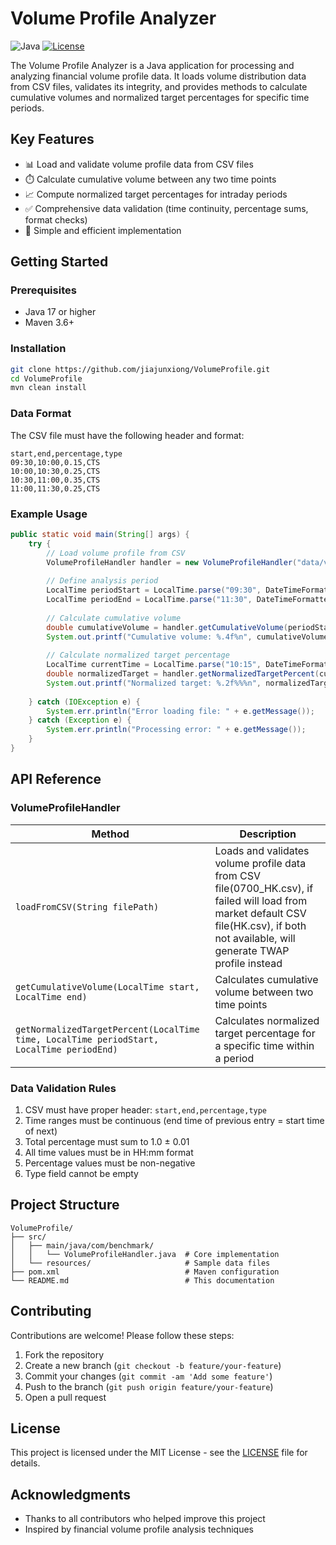 # Volume Profile Analyzer

![Java](https://img.shields.io/badge/java-17%2B-blue)
[![License](https://img.shields.io/badge/license-MIT-green)](LICENSE)

The Volume Profile Analyzer is a Java application for processing and analyzing financial volume profile data. It loads volume distribution data from CSV files, validates its integrity, and provides methods to calculate cumulative volumes and normalized target percentages for specific time periods.

## Key Features

- 📊 Load and validate volume profile data from CSV files
- ⏱️ Calculate cumulative volume between any two time points
- 📈 Compute normalized target percentages for intraday periods
- ✅ Comprehensive data validation (time continuity, percentage sums, format checks)
- 🚀 Simple and efficient implementation

## Getting Started

### Prerequisites
- Java 17 or higher
- Maven 3.6+

### Installation
```bash
git clone https://github.com/jiajunxiong/VolumeProfile.git
cd VolumeProfile
mvn clean install
```

### Data Format
The CSV file must have the following header and format:
```
start,end,percentage,type
09:30,10:00,0.15,CTS
10:00,10:30,0.25,CTS
10:30,11:00,0.35,CTS
11:00,11:30,0.25,CTS
```

### Example Usage
```java
public static void main(String[] args) {
    try {
        // Load volume profile from CSV
        VolumeProfileHandler handler = new VolumeProfileHandler("data/volume_profile.csv");
        
        // Define analysis period
        LocalTime periodStart = LocalTime.parse("09:30", DateTimeFormatter.ofPattern("HH:mm"));
        LocalTime periodEnd = LocalTime.parse("11:30", DateTimeFormatter.ofPattern("HH:mm"));
        
        // Calculate cumulative volume
        double cumulativeVolume = handler.getCumulativeVolume(periodStart, periodEnd);
        System.out.printf("Cumulative volume: %.4f%n", cumulativeVolume);
        
        // Calculate normalized target percentage
        LocalTime currentTime = LocalTime.parse("10:15", DateTimeFormatter.ofPattern("HH:mm"));
        double normalizedTarget = handler.getNormalizedTargetPercent(currentTime, periodStart, periodEnd);
        System.out.printf("Normalized target: %.2f%%%n", normalizedTarget * 100);
        
    } catch (IOException e) {
        System.err.println("Error loading file: " + e.getMessage());
    } catch (Exception e) {
        System.err.println("Processing error: " + e.getMessage());
    }
}
```

## API Reference

### VolumeProfileHandler
| Method | Description |
|--------|-------------|
| `loadFromCSV(String filePath)` | Loads and validates volume profile data from CSV file(0700_HK.csv), if failed will load from market default CSV file(HK.csv), if both not available, will generate TWAP profile instead |
| `getCumulativeVolume(LocalTime start, LocalTime end)` | Calculates cumulative volume between two time points |
| `getNormalizedTargetPercent(LocalTime time, LocalTime periodStart, LocalTime periodEnd)` | Calculates normalized target percentage for a specific time within a period |

### Data Validation Rules
1. CSV must have proper header: `start,end,percentage,type`
2. Time ranges must be continuous (end time of previous entry = start time of next)
3. Total percentage must sum to 1.0 ± 0.01
4. All time values must be in HH:mm format
5. Percentage values must be non-negative
6. Type field cannot be empty

## Project Structure
```
VolumeProfile/
├── src/
│   ├── main/java/com/benchmark/
│   │   └── VolumeProfileHandler.java  # Core implementation
│   └── resources/                     # Sample data files
├── pom.xml                            # Maven configuration
└── README.md                          # This documentation
```

## Contributing
Contributions are welcome! Please follow these steps:
1. Fork the repository
2. Create a new branch (`git checkout -b feature/your-feature`)
3. Commit your changes (`git commit -am 'Add some feature'`)
4. Push to the branch (`git push origin feature/your-feature`)
5. Open a pull request

## License
This project is licensed under the MIT License - see the [LICENSE](LICENSE) file for details.

## Acknowledgments
- Thanks to all contributors who helped improve this project
- Inspired by financial volume profile analysis techniques
